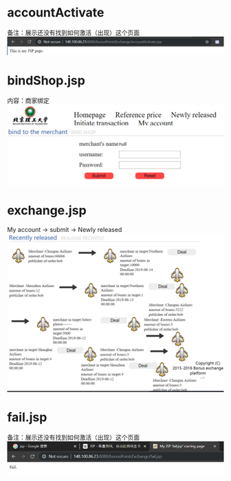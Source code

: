# accountActivate
备注：展示还没有找到如何激活（出现）这个页面
![accountActivate](./image/accountActivate.png)
# bindShop.jsp
内容：商家绑定
![bindShop](./image/bindShop.png)
# exchange.jsp
My account -> submit -> Newly released
![exchange](./image/exchange.png)
# fail.jsp
备注：展示还没有找到如何激活（出现）这个页面
![fail](./image/fail.png)
